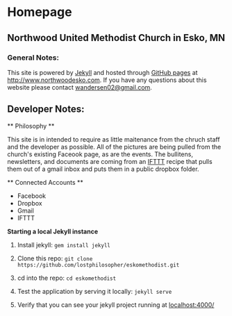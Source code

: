 # Homepage  
## Northwood United Methodist Church in Esko, MN  

### General Notes:  

This site is powered by [Jekyll](http://jekyllrb.com/) and hosted through [GitHub pages](https://pages.github.com/) 
at http://www.northwoodesko.com. If you have any questions about this website please contact wandersen02@gmail.com.

## Developer Notes:

** Philosophy **  

This site is in intended to require as little maitenance from the chruch staff and the developer as possible. 
All of the pictures are being pulled from the church's existing Faceook page, as are the events. The bullitens, newsletters, 
and documents are coming from an [IFTTT](https://ifttt.com/recipes) recipe that pulls them out of a gmail inbox and puts them in a public dropbox folder.

** Connected Accounts **

- Facebook  
- Dropbox  
- Gmail  
- IFTTT

**Starting a local Jekyll instance**

1. Install jekyll: ```gem install jekyll```

2. Clone this repo: ```git clone https://github.com/lostphilosopher/eskomethodist.git```

3. cd into the repo: ```cd eskomethodist```

4. Test the application by serving it locally: ```jekyll serve```

5. Verify that you can see your jekyll project running at [localhost:4000/](http://localhost:4000/ "Localhost on port 4000")
